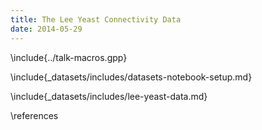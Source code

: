 ```yaml
---
title: The Lee Yeast Connectivity Data
date: 2014-05-29
---
```


\include{../talk-macros.gpp}

\include{_datasets/includes/datasets-notebook-setup.md}

\include{_datasets/includes/lee-yeast-data.md}

\references
